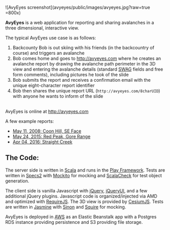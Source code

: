 ![AvyEyes screenshot](avyeyes/public/images/avyeyes.jpg?raw=true =800x)

**AvyEyes** is a web application for reporting and sharing avalanches in a three dimensional, interactive view. 

The typical AvyEyes use case is as follows:

1. Backcounty Bob is out skiing with his friends (in the backcountry of course) and triggers an avalanche
2. Bob comes home and goes to http://avyeyes.com where he creates an avalanche report by drawing the avalanche path perimeter in the 3D view and entering the avalanche details (standard [SWAG](http://www.americanavalancheassociation.org/swag/) fields and free form comments), including pictures he took of the slide
3. Bob submits the report and receives a confirmation email with the unique eight-character report identifier
4. Bob then shares the unique report URL (`http://avyeyes.com/8charUID`) with anyone he wants to inform of the slide

<br/>AvyEyes is online at http://avyeyes.com

A few example reports:

- [May 11, 2008: Coon Hill, SE Face](http://avyeyes.com/vsik4e4n)
- [May 24, 2015: Red Peak, Gore Range](http://avyeyes.com/ktqfgc3h)
- [Apr 04, 2016: Straight Creek](http://avyeyes.com/u60ektle)

## The Code:

The server side is written in [Scala](http://www.scala-lang.org/) and runs in the [Play Framework](https://www.playframework.com/). Tests are written in [Specs2](http://etorreborre.github.io/specs2/) with [Mockito](http://site.mockito.org/) for mocking and [ScalaCheck](http://www.scalacheck.org/) for test object generation.

The client side is vanilla Javascript with [jQuery](https://jquery.com/), [jQueryUI](https://jqueryui.com/), and a few additional jQuery plugins. Javascript code is organized/injected via AMD and optimized with [RequireJS](http://requirejs.org/). The 3D view is provided by [CesiumJS](http://cesiumjs.org/). Tests are written in [Jasmine](https://jasmine.github.io/) with [Sinon](http://sinonjs.org/) and [Squire](https://github.com/iammerrick/Squire.js/) for mocking.

AvyEyes is deployed in [AWS](https://aws.amazon.com/) as an Elastic Beanstalk app with a Postgres RDS instance providing persistence and S3 providing file storage.